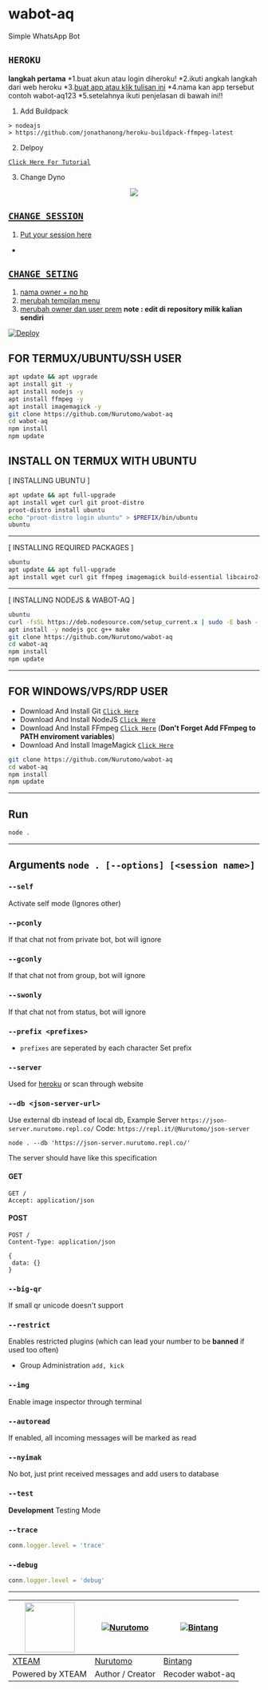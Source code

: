 # wabot-aq

Simple WhatsApp Bot

## `HEROKU`

**langkah pertama**
*1.buat akun atau login diheroku!
*2.ikuti angkah langkah dari web heroku
*3.[buat app atau klik tulisan ini](https://dashboard.heroku.com/new-app)
*4.nama kan app tersebut contoh wabot-aq123
*5.setelahnya ikuti penjelasan di bawah ini!!

1. Add Buildpack<br/>

```
> nodeajs
> https://github.com/jonathanong/heroku-buildpack-ffmpeg-latest
```
2. Delpoy<br/>

[`Click Here For Tutorial`](https://www.google.com/url?sa=t&source=web&rct=j&url=https://m.youtube.com/channel/UCraNp4tbaE3teFS0-TRpLFQ&ved=2ahUKEwiw756EkpfzAhXHZCsKHf4iCWkQjjh6BAgHEAE&usg=AOvVaw3pb5OOdaYW6_Y-MH81xIzN)<br>

3. Change Dyno<br/>

<p align="center">
  <a href="https://www.google.com/url?sa=t&source=web&rct=j&url=https://m.youtube.com/channel/UCraNp4tbaE3teFS0-TRpLFQ&ved=2ahUKEwiw756EkpfzAhXHZCsKHf4iCWkQjjh6BAgHEAE&usg=AOvVaw3pb5OOdaYW6_Y-MH81xIzN"><img src="https://a.top4top.io/p_20888ybra1.jpg" />
</p>


## `CHANGE SESSION`

1. Put your session here<br/>
*

  ## `CHANGE SETING`

1. [nama owner + no hp](https://github.com/Bintangp02/wabot-aq02/blob/master/plugins/creator.js)
2. [merubah tempilan menu](https://github.com/Bintangp02/wabot-aq02/blob/master/plugins/menu.js)
3. [merubah owner dan user prem](https://github.com/Bintangp02/wabot-aq02/blob/master/config.js)
  **note : edit di repository milik kalian sendiri**

[![Deploy](https://www.herokucdn.com/deploy/button.svg)](https://heroku.com/deploy?template=https://github.com/rasssya76/wabot-aq02/tree/patch-1)

## FOR TERMUX/UBUNTU/SSH USER

```bash
apt update && apt upgrade
apt install git -y
apt install nodejs -y
apt install ffmpeg -y
apt install imagemagick -y
git clone https://github.com/Nurutomo/wabot-aq
cd wabot-aq
npm install
npm update
```

## INSTALL ON TERMUX WITH UBUNTU

[ INSTALLING UBUNTU ]

```bash
apt update && apt full-upgrade
apt install wget curl git proot-distro
proot-distro install ubuntu
echo "proot-distro login ubuntu" > $PREFIX/bin/ubuntu
ubuntu
```
---------

[ INSTALLING REQUIRED PACKAGES ]

```bash
ubuntu
apt update && apt full-upgrade
apt install wget curl git ffmpeg imagemagick build-essential libcairo2-dev libpango1.0-dev libjpeg-dev libgif-dev librsvg2-dev dbus-x11 ffmpeg2theora ffmpegfs ffmpegthumbnailer ffmpegthumbnailer-dbg ffmpegthumbs libavcodec-dev libavcodec-extra libavcodec-extra58 libavdevice-dev libavdevice58 libavfilter-dev libavfilter-extra libavfilter-extra7 libavformat-dev libavformat58 libavifile-0.7-bin libavifile-0.7-common libavifile-0.7c2 libavresample-dev libavresample4 libavutil-dev libavutil56 libpostproc-dev libpostproc55 graphicsmagick graphicsmagick-dbg graphicsmagick-imagemagick-compat graphicsmagick-libmagick-dev-compat groff imagemagick-6.q16hdri imagemagick-common libchart-gnuplot-perl libgraphics-magick-perl libgraphicsmagick++-q16-12 libgraphicsmagick++1-dev
```

---------

[ INSTALLING NODEJS & WABOT-AQ ]

```bash
ubuntu
curl -fsSL https://deb.nodesource.com/setup_current.x | sudo -E bash -
apt install -y nodejs gcc g++ make
git clone https://github.com/Nurutomo/wabot-aq
cd wabot-aq
npm install
npm update
```

---------

## FOR WINDOWS/VPS/RDP USER

* Download And Install Git [`Click Here`](https://git-scm.com/downloads)
* Download And Install NodeJS [`Click Here`](https://nodejs.org/en/download)
* Download And Install FFmpeg [`Click Here`](https://ffmpeg.org/download.html) (**Don't Forget Add FFmpeg to PATH enviroment variables**)
* Download And Install ImageMagick [`Click Here`](https://imagemagick.org/script/download.php)

```bash
git clone https://github.com/Nurutomo/wabot-aq
cd wabot-aq
npm install
npm update
```

---------

## Run

```bash
node .
```

---------

## Arguments `node . [--options] [<session name>]`

### `--self`

Activate self mode (Ignores other)

### `--pconly`

If that chat not from private bot, bot will ignore

### `--gconly`

If that chat not from group, bot will ignore

### `--swonly`

If that chat not from status, bot will ignore

### `--prefix <prefixes>`

* `prefixes` are seperated by each character
Set prefix

### `--server`

Used for [heroku](https://heroku.com/) or scan through website

### `--db <json-server-url>`

Use external db instead of local db, 
Example Server `https://json-server.nurutomo.repl.co/`
Code: `https://repl.it/@Nurutomo/json-server`

`node . --db 'https://json-server.nurutomo.repl.co/'`

The server should have like this specification

#### GET

```http
GET /
Accept: application/json
```

#### POST

```http
POST /
Content-Type: application/json

{
 data: {}
}
```

### `--big-qr`

If small qr unicode doesn't support

### `--restrict`

Enables restricted plugins (which can lead your number to be **banned** if used too often)

* Group Administration `add, kick`

### `--img`

Enable image inspector through terminal

### `--autoread`

If enabled, all incoming messages will be marked as read

### `--nyimak`

No bot, just print received messages and add users to database

### `--test`

**Development** Testing Mode

### `--trace`

```js
conn.logger.level = 'trace'
```

### `--debug`

```js
conn.logger.level = 'debug'
```

---------

<a href="https://api.xteam.xyz"><img src="https://i.ibb.co/7j0vtwz/xlogo.png" width="100" height="100"></a> | [![Nurutomo](https://github.com/Nurutomo.png?size=100)](https://github.com/Nurutomo) | [![Bintang](https://github.com/Bintangp02.png?size=100)](https://github.com/Bintangp02) |
----|----|----|
[XTEAM](https://api.xteam.xyz/) | [Nurutomo](https://github.com/Nurutomo) | [Bintang](https://github.com/Bintangp02) |
Powered by XTEAM | Author / Creator | Recoder wabot-aq |


